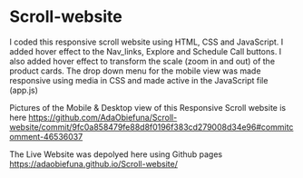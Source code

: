 # Scroll-website
I coded this responsive scroll website using HTML, CSS and JavaScript.
I added hover effect to the Nav_links, Explore and Schedule Call buttons.
I also added hover effect to transform the scale (zoom in and out) of the product cards.
The drop down menu for the mobile view was made responsive using media in CSS and made active in the JavaScript file (app.js)

Pictures of the Mobile & Desktop view of this Responsive Scroll website is here
https://github.com/AdaObiefuna/Scroll-website/commit/9fc0a858479fe88d8f0196f383cd279008d34e96#commitcomment-46536037

The Live Website was depolyed here using Github pages
https://adaobiefuna.github.io/Scroll-website/
